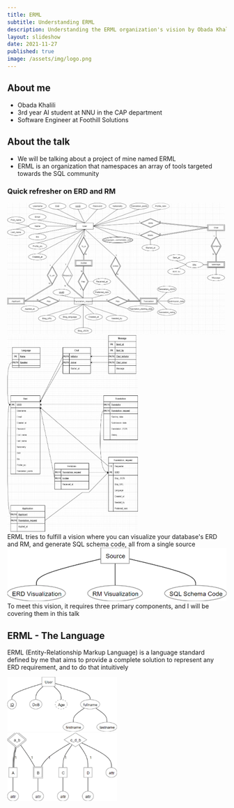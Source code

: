 ```yaml
---
title: ERML
subtitle: Understanding ERML
description: Understanding the ERML organization's vision by Obada Khalili
layout: slideshow
date: 2021-11-27
published: true
image: /assets/img/logo.png
---
```


<section>
    <h2>About me</h2>
    <ul>
        <li>Obada Khalili</li>
        <li>3rd year AI student at NNU in the CAP department</li>
        <li>Software Engineer at Foothill Solutions</li>
    </ul>
</section>
<section>
    <section>
        <h2>About the talk</h2>
        <ul>
            <li>We will be talking about a project of mine named ERML</li>
            <li>ERML is an organization that namespaces an array of tools targeted towards the SQL community</li>
        </ul>
    </section>
    <section>
        <h3>Quick refresher on ERD and RM</h3>
        <div class="r-stack">
            <img src="/assets/slideshows/2021-11-27-obadakhalili-erml/example_ERD.png" width="500" height="300">
            <img class="fragment" src="/assets/slideshows/2021-11-27-obadakhalili-erml/example_RM.png" width="300" height="450">
        </div>
    </section>
    <section>
        ERML tries to fulfill a vision where you can visualize your database's ERD and RM, and generate SQL schema code, all from a single source
        <img class="fragment" src="/assets/slideshows/2021-11-27-obadakhalili-erml/ERML_vision.png">
    </section>
    <section>
        To meet this vision, it requires three primary components, and I will be covering them in this talk
    </section>
</section>
<section>
    <section>
        <h2>ERML - The Language</h2>
        <p>
            ERML (Entity-Relationship Markup Language) is a language standard defined by me that aims to provide a complete solution to represent any ERD requirement, and to do that intuitively
        </p>
    </section>
    <section>
        <div style="display: flex; align-items: center;">
            <div style="flex: 1 1 0%;">
                <img src="/assets/slideshows/2021-11-27-obadakhalili-erml/simple_ERD.png">
            </div>
            <div class="fragment" style="flex: 1 1 0%;">
                <pre>
                <code data-trim data-line-numbers>
                    <script type="text/template">
                        ENTITY User {
                            PRIMARY "ID",
                            SIMPLE "DoB",
                            DERIVED "Age",
                            COMPOSITE "fullname" {
                            SIMPLE "firstname",
                            SIMPLE "lastname"
                            }
                        }
                    </script>
                </code>
                </pre>
            </div>
        </div>
    </section>
    <section>
        <div style="display: flex; align-items: center;">
            <div style="flex: 1 1 0%;">
                <img src="/assets/slideshows/2021-11-27-obadakhalili-erml/complex_ERD.png">
            </div>
            <div style="flex: 1 1 0%;">
                <pre>
                    <code data-trim data-line-numbers>
                        <script type="text/template">
                            ENTITY A {
                                SIMPLE "attr"
                            }

                            WEAK ENTITY B OWNER A {
                                SIMPLE "attr"
                            }

                            IDEN REL a_b  {
                                A <TOTAL, 1>,
                                B <PARTIAL, 1>,
                            }

                            ENTITY C {
                                SIMPLE "attr"
                            }

                            ENTITY D {
                                SIMPLE "attr",
                            }

                            REL c_d_b {
                                C <PARTIAL, 1>,
                                D <PARTIAL, 1>,
                                B <PARTIAL, 1>,
                                ATTRIBUTES {
                                    SIMPLE "attr"
                                }
                            }
                        </script>
                    </code>
                </pre>
            </div>
        </div>
    </section>
    <section>
        <a href="https://codesandbox.io/s/erml-talk-vp92e?file=/src/index.js" target="_blank">@erml/parser</a>
        is an open-source parser implementation of ERML standards
    </section>

</section>
<section>
    <h2>ERML - The Visualizer</h2>
    <ul>
        <li>An online ERD visualization tool that converts ERML code into SVG drawings</li>
        <li>
            <a href="http://erml-visualizer.netlify.app/" target="_blank">Quick tour</a>
        </li>
        <li class="fragment">With that, we achieve the first piece of the vision; The ERD Visualizer</li>
    </ul>
</section>
<section>
    <section>
        <h3>ERML - The DBML Compiler</h3>
        <ul>
            <li>DBML (Database Markup Language) is another language standard, set by Holistics, and it's designed to define and document database schemas and structures (relational models)</li>
            <li>
                DBML has an online RM visualization tool;
                <a href="https://dbdiagram.io/d/619c7ced02cf5d186b6369c9" target="_blank">dbdiagram</a>
            </li>
        </ul>
    </section>
    <section>
        <ul>
            <li>DBML can be converted into SQL</li>
            <li>
                ERML can hook into the DBML organization by providing a compiler to DBML, which achieves the second and third parts of ERML's vision; RM Visualizer and SQL schema code generator
            </li>
        </ul>
    </section>
    <section>
        <img src="/assets/slideshows/2021-11-27-obadakhalili-erml/ERML_vision_detailed.png" width="500">
    </section>
    <section>
        An ERML-to-DBML compiler doesn't exist (yet), which moves us to the next part
    </section>
</section>
<section>
    <h4>Growing the Palestinian's Open-source Culture</h4>
    <ul>
        <li>
            The computer science community of the Palestinian youth targets all of its efforts and talent into solving competitive programming problems. This is a good skill to have, but it's important to know when to stop, and start channeling this effort into more practical areas of computer science, like open-source
        </li>
        <li>Browse open-source projects that meet your requirements, choose one, and start solving its problems</li>
    </ul>
</section>
<section>
    Thank You
</section>
